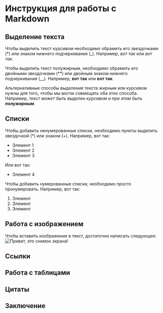 # Инструкция для работы с Markdown

## Выделение текста

Чтобы выделить текст курсивом необходимо обрамить его звездочками (*) или знаком нижнего подчеркивания (_). Например, *вот так* или _вот так_. 

Чтобы выделить текст полужирным, необходимо обрамить его двойными звездочками (**) или двойным знаком нижнего подчеркивания (__). Например, **вот так** или __вот так__. 

Альтернативные способы выделения текста жирным или курсивом нужны для того, чтобы мы могли совмещать оба этих способа. Например, _текст может быть выделен курсивом и при этом быть **полужирным**_.

## Списки

Чтобы добавить ненумерованные списки, необходимо пункты выделить звездочкой (*) или знаком (+). Например, вот так:
* Элемент 1
* Элемент 2
* Элемент 3

Или вот так:
+ Элемент 4

Чтобы добавить нумерованные списки, необходимо просто пронумеровать. Например, вот так:
1. Элемент
2. Элемент
3. Элемент

## Работа с изображением

Чтобы вставить изображение в текст, достаточно написать следующее: ![Привет, это снимок экрана!](Экран.png)
## Ссылки

## Работа с таблицами

## Цитаты

## Заключение